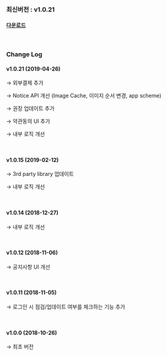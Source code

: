 ### 최신버전 :  v1.0.21

#### [다운로드](https://xyuditqzezxs1008973.cdn.ntruss.com/sdk/GamePotSDK_Android_0426.zip)

<br/>

### Change Log

#### v1.0.21 (2019-04-26)

→ 외부결제 추가

→ Notice API 개선 (Image Cache, 이미지 순서 변경, app scheme)

→ 권장 업데이트 추가

→ 약관동의 UI 추가

→ 내부 로직 개선

<br/>

#### v1.0.15 (2019-02-12)

→ 3rd party library 업데이트

→ 내부 로직 개선

<br/>

#### v1.0.14 (2018-12-27)

→ 내부 로직 개선

<br/>

#### v1.0.12 (2018-11-06)

→ 공지사항 UI 개선

<br/>

#### v1.0.11 (2018-11-05)

→ 로그인 시 점검/업데이트 여부를 체크하는 기능 추가

<br/>

#### v1.0.0 (2018-10-26)

→ 최초 버전

